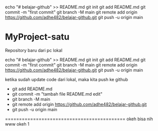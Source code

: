 echo "# belajar-github" >> README.md
git init
git add README.md
git commit -m "first commit"
git branch -M main
git remote add origin https://github.com/adhe482/belajar-github.git
git push -u origin main


# MyProject-satu
Repository baru dari pc lokal

echo "# belajar-github" >> README.md
git init
git add README.md
git commit -m "first commit"
git branch -M main
git remote add origin https://github.com/adhe482/belajar-github.git
git push -u origin main

ketika sudah update code dari lokal, maka kita push ke github

- git add README.md
- git commit -m "tambah file README.md edit"
- git branch -M main
- git remote add origin https://github.com/adhe482/belajar-github.git
- git push -u origin main

=========================================== okeh bisa nih www
okeh 1